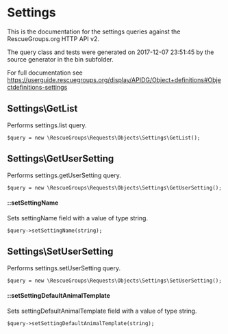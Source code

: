 # Settings

This is the documentation for the settings queries against the RescueGroups.org HTTP API v2.

The query class and tests were generated on 2017-12-07 23:51:45 by the source generator in the bin subfolder.

For full documentation see https://userguide.rescuegroups.org/display/APIDG/Object+definitions#Objectdefinitions-settings

## Settings\GetList

Performs settings.list query.

    $query = new \RescueGroups\Requests\Objects\Settings\GetList();



## Settings\GetUserSetting

Performs settings.getUserSetting query.

    $query = new \RescueGroups\Requests\Objects\Settings\GetUserSetting();

#### ::setSettingName

Sets settingName field with a value of type string.

    $query->setSettingName(string);



## Settings\SetUserSetting

Performs settings.setUserSetting query.

    $query = new \RescueGroups\Requests\Objects\Settings\SetUserSetting();

#### ::setSettingDefaultAnimalTemplate

Sets settingDefaultAnimalTemplate field with a value of type string.

    $query->setSettingDefaultAnimalTemplate(string);






